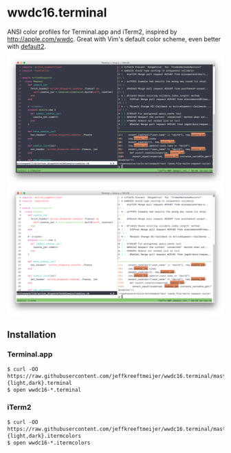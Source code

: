 # wwdc16.terminal

ANSI color profiles for Terminal.app and iTerm2, inspired by http://apple.com/wwdc. Great with Vim's default color scheme, even better with [default2].

![wwdc16-dark in Terminal.app]
![wwdc16-light in Terminal.app]

[default2]: https://github.com/jeffkreeftmeijer/vim-default2
[wwdc16-dark in Terminal.app]: wwdc16-dark.png
[wwdc16-light in Terminal.app]: wwdc16-light.png

## Installation

### Terminal.app

    $ curl -OO https://raw.githubusercontent.com/jeffkreeftmeijer/wwdc16.terminal/master/wwdc16-{light,dark}.terminal
    $ open wwdc16-*.terminal

### iTerm2

    $ curl -OO https://raw.githubusercontent.com/jeffkreeftmeijer/wwdc16.terminal/master/wwdc16-{light,dark}.itermcolors
    $ open wwdc16-*.itermcolors
